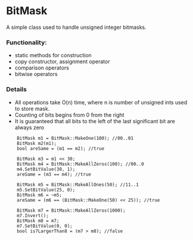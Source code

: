 # BitMask

A simple class used to handle unsigned integer bitmasks. 

### Functionality:
- static methods for construction
- copy constructor, assignment operator
- comparison operators
- bitwise operators
### Details
- All operations take O(n) time, where n is number of unsigned ints used to store mask.
- Counting of bits begins from 0 from the right
- It is guaranteed that all bits to the left of the last significant bit are always zero

```
    BitMask m1 = BitMask::MakeOne(100); //00..01
    BitMask m2(m1);
    bool areSame = (m1 == m2); //true

    BitMask m3 = m1 << 30;
    BitMask m4 = BitMask::MakeAllZeros(100); //00..0
    m4.SetBitValue(30, 1);
    areSame = (m3 == m4); //true

    BitMask m5 = BitMask::MakeAllOnes(50); //11..1
    m5.SetBitValue(25, 0);
    BitMask m6 = ~m5;
    areSame = (m6 == (BitMask::MakeOne(50) << 25)); //true
    
    BitMask m7 = BitMask::MakeAllZeros(1000);
    m7.Invert();
    BitMask m8 = m7;
    m7.SetBitValue(0, 0);
    bool is7LargerThan8 = (m7 > m8); //false
